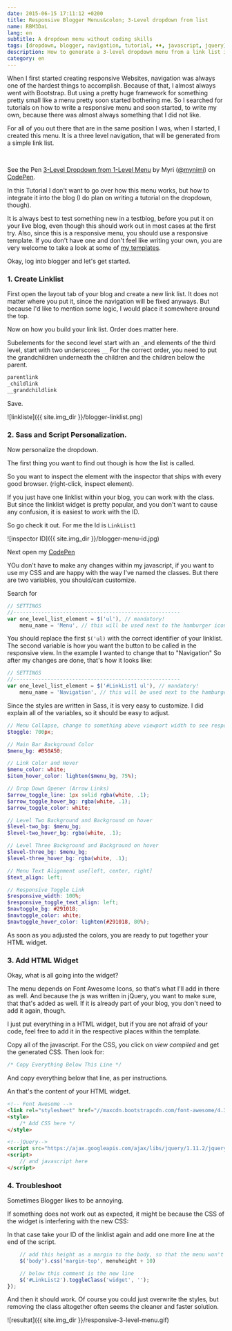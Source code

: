 ```yaml
---
date: 2015-06-15 17:11:12 +0200
title: Responsive Blogger Menus&colon; 3-Level dropdown from list
name: RBM3DaL
lang: en
subtitle: A dropdown menu without coding skills
tags: [dropdown, blogger, navigation, tutorial, ♦♦, javascript, jquery]
description: How to generate a 3-level dropdown menu from a link list in blogger.
category: en
---
```

When I first started creating responsive Websites, navigation was always one of the hardest things to accomplish. Because of that, I almost always went with Bootstrap. But using a pretty huge framework for something pretty small like a menu pretty soon started bothering me. So I searched for tutorials on how to write a responsive menu and soon started, to write my own, because there was almost always something that I did not like.

For all of you out there that are in the same position I was, when I started, I created this menu. It is a three level navigation, that will be generated from a simple link list.

<br>
<!-- more -->
<p data-height="304" data-theme-id="7132" data-slug-hash="NPOKYP" data-default-tab="result" data-user="mynimi" class='codepen'>See the Pen <a href='http://codepen.io/mynimi/pen/NPOKYP/'>3-Level Dropdown from 1-Level Menu</a> by Myri (<a href='http://codepen.io/mynimi'>@mynimi</a>) on <a href='http://codepen.io'>CodePen</a>.</p>
<script async src="//assets.codepen.io/assets/embed/ei.js"></script>

In this Tutorial I don't want to go over how this menu works, but how to integrate it into the blog (I do plan on writing a tutorial on the dropdown, though).

It is always best to test something new in a testblog, before you put it on your live blog, even though this should work out in most cases at the first try.
Also, since this is a responsive menu, you should use a responsive template. If you don't have one and don't feel like writing your own, you are very welcome to take a look at some of [my templates](/themes/).

Okay, log into blogger and let's get started.

### 1. Create Linklist
First open the layout tab of your blog and create a new link list. It does not matter where you put it, since the navigation will be fixed anyways. But because I'd like to mention some logic, I would place it somewhere around the top.

Now on how you build your link list. Order does matter here.

Subelements for the second level start with an `_`and elements of the third level, start with two underscores `__` For the correct order, you need to put the grandchildren underneath the children and the children below the parent.

```html
parentlink
_childlink
__grandchildlink
```

Save.

![linkliste]({{ site.img_dir }}/blogger-linklist.png)

### 2. Sass and Script Personalization.

Now personalize the dropdown.

The first thing you want to find out though is how the list is called.

So you want to inspect the element with the inspector that ships with every good browser. (right-click, inspect element).

If you just have one linklist within your blog, you can work with the class. But since the linklist widget is pretty popular, and you don't want to cause any confusion, it is easiest to work with the ID.

So go check it out. For me the Id is `LinkList1`

![inspector ID]({{ site.img_dir }}/blogger-menu-id.jpg)

Next open my [CodePen](http://codepen.io/mynimi/pen/NPOKYP)

YOu don't have to make any changes within my javascript, if you want to use my CSS and are happy with the way I've named the classes. But there are two variables, you should/can customize.

Search for

```js
// SETTINGS
//------------------------------------------------------    
var one_level_list_element = $('ul'), // mandatory!
    menu_name = 'Menu', // this will be used next to the hamburger icon for the toggle Button
```

You should replace the first `$('ul)` with the correct identifier of your linklist. The second variable is how you want the button to be called in the responsive view. In the example I wanted to change that to "Navigation"
So after my changes are done, that's how it looks like:

```js
// SETTINGS
//------------------------------------------------------    
var one_level_list_element = $('#LinkList1 ul'), // mandatory!
    menu_name = 'Navigation', // this will be used next to the hamburger icon for the toggle Button
```

Since the styles are written in Sass, it is very easy to customize. I did explain all of the variables, so it should be easy to adjust.

```scss
// Menu Collapse, change to something above viewport width to see responsive version
$toggle: 700px;

// Main Bar Background Color
$menu_bg: #B50A50;

// Link Color and Hover
$menu_color: white;
$item_hover_color: lighten($menu_bg, 75%);

// Drop Down Opener (Arrow Links)
$arrow_toggle_line: 1px solid rgba(white, .1);
$arrow_toggle_hover_bg: rgba(white, .1);
$arrow_toggle_color: white;

// Level Two Background and Background on hover
$level-two_bg: $menu_bg;
$level-two_hover_bg: rgba(white, .1);

// Level Three Background and Background on hover
$level-three_bg: $menu_bg;
$level-three_hover_bg: rgba(white, .1);

// Menu Text Alignment use[left, center, right]
$text_align: left;

// Responsive Toggle Link
$responsive_width: 100%;
$responsive_toggle_text_align: left;
$navtoggle_bg: #291018;
$navtoggle_color: white;
$navtoggle_hover_color: lighten(#291018, 80%);
```

As soon as you adjusted the colors, you are ready to put together your HTML widget.

### 3. Add HTML Widget

Okay, what is all going into the widget?

The menu depends on Font Awesome Icons, so that's what I'll add in there as well. And because the js was written in jQuery, you want to make sure, that that's added as well. If it is already part of your blog, you don't need to add it again, though.

I just put everything in a HTML widget, but if you are not afraid of your code, feel free to add it in the respective places within the template.

Copy all of the javascript.
For the CSS, you click on _view compiled_ and get the generated CSS.
Then look for:

```css
/* Copy Everything Below This Line */
```

And copy everything below that line, as per instructions.

An that's the content of your HTML widget.

```html
<!-- Font Awesome -->
<link rel="stylesheet" href="//maxcdn.bootstrapcdn.com/font-awesome/4.3.0/css/font-awesome.min.css">
<style>
    /* Add CSS here */
</style>

<!--jQuery-->
<script src="https://ajax.googleapis.com/ajax/libs/jquery/1.11.2/jquery.min.js"></script>
<script>
    // and javascript here
</script>
```

### 4. Troubleshoot

Sometimes Blogger likes to be annoying.

If something does not work out as expected, it might be because the CSS of the widget is interfering with the new CSS:

In that case take your ID of the linklist again and add one more line at the end of the script.

```js
    // add this height as a margin to the body, so that the menu won't cover everything up.
    $('body').css('margin-top', menuheight + 10)

    // below this comment is the new line
    $('#LinkList2').toggleClass('widget', '');
});
```

And then it should work. Of course you could just overwrite the styles, but removing the class altogether often seems the cleaner and faster solution.

![resultat]({{ site.img_dir }}/responsive-3-level-menu.gif)